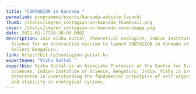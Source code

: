 ```yaml
---
title: "CONTAGION in Kannada "
permalink: programmes/events/kannada-website-launch/
thumb: /static/img/ev_contagion-in-kannada_thumbnail.png
cover: /static/img/ev_contagion-in-kannada_coverimage.png
date: 2021-05-17T10:30:00.000Z
description: Join Vishu Guttal, theoretical ecologist, Indian Institute of
  Science for an interactive session to launch CONTAGION in Kannada at Science
  Gallery Bengaluru.
link: http://bit.ly/contagion-guttal-kn
expertname: "Vishu Guttal "
expertbio: Vishu Guttal is an Associate Professor at the Centre for Ecological
  Sciences, Indian Institute of Science, Bengaluru, India. Vishu is broadly
  interested in understanding the fundamental principles of self-organisation
  and stability in ecological systems.
---
```


